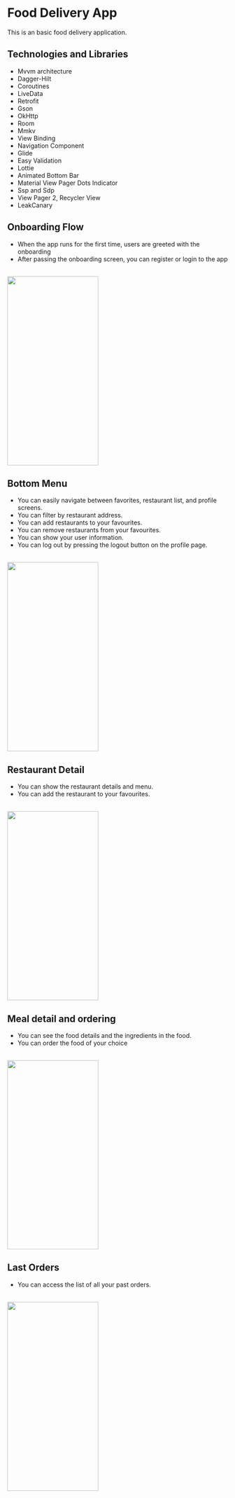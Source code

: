 # Food Delivery App
This is an basic food delivery application.

## Technologies and Libraries 
- Mvvm architecture
- Dagger-Hilt
- Coroutines
- LiveData
- Retrofit
- Gson
- OkHttp
- Room 
- Mmkv
- View Binding
- Navigation Component
- Glide 
- Easy Validation
- Lottie
- Animated Bottom Bar
- Material View Pager Dots Indicator
- Ssp and Sdp
- View Pager 2, Recycler View
- LeakCanary

## Onboarding Flow
- When the app runs for the first time, users are greeted with the onboarding
- After passing the onboarding screen, you can register or login to the app<br></br>
<img src="https://gifyu.com/image/GkuI"  width="208" height="432"/>

## Bottom Menu
- You can easily navigate between favorites, restaurant list, and profile screens.
- You can filter by restaurant address.
- You can add restaurants to your favourites.
- You can remove restaurants from your favourites.
- You can show your user information.
- You can log out by pressing the logout button on the profile page.<br></br>
<img src="https://gifyu.com/image/Gku7"  width="208" height="432"/>

## Restaurant Detail
- You can show the restaurant details and menu.
- You can add the restaurant to your favourites.<br></br>
<img src="https://gifyu.com/image/Gkn0"  width="208" height="432"/>

## Meal detail and ordering
 - You can see the food details and the ingredients in the food.
 - You can order the food of your choice<br></br>
 <img src="https://gifyu.com/image/Gkng"  width="208" height="432"/>

 ## Last Orders
 - You can access the list of all your past orders. <br></br>
 <img src="https://gifyu.com/image/Gklo"  width="208" height="432"/>